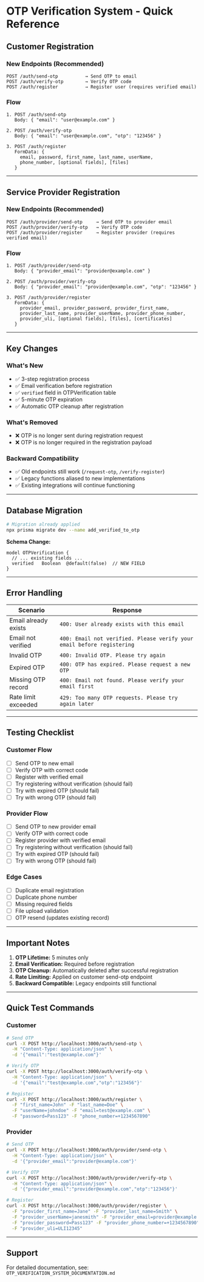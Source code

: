 # OTP Verification System - Quick Reference

## Customer Registration

### New Endpoints (Recommended)
```
POST /auth/send-otp          → Send OTP to email
POST /auth/verify-otp        → Verify OTP code
POST /auth/register          → Register user (requires verified email)
```

### Flow
```
1. POST /auth/send-otp
   Body: { "email": "user@example.com" }
   
2. POST /auth/verify-otp
   Body: { "email": "user@example.com", "otp": "123456" }
   
3. POST /auth/register
   FormData: {
     email, password, first_name, last_name, userName, 
     phone_number, [optional fields], [files]
   }
```

---

## Service Provider Registration

### New Endpoints (Recommended)
```
POST /auth/provider/send-otp     → Send OTP to provider email
POST /auth/provider/verify-otp   → Verify OTP code
POST /auth/provider/register     → Register provider (requires verified email)
```

### Flow
```
1. POST /auth/provider/send-otp
   Body: { "provider_email": "provider@example.com" }
   
2. POST /auth/provider/verify-otp
   Body: { "provider_email": "provider@example.com", "otp": "123456" }
   
3. POST /auth/provider/register
   FormData: {
     provider_email, provider_password, provider_first_name, 
     provider_last_name, provider_userName, provider_phone_number,
     provider_uli, [optional fields], [files], [certificates]
   }
```

---

## Key Changes

### What's New
- ✅ 3-step registration process
- ✅ Email verification before registration
- ✅ `verified` field in OTPVerification table
- ✅ 5-minute OTP expiration
- ✅ Automatic OTP cleanup after registration

### What's Removed
- ❌ OTP is no longer sent during registration request
- ❌ OTP is no longer required in the registration payload

### Backward Compatibility
- ✅ Old endpoints still work (`/request-otp`, `/verify-register`)
- ✅ Legacy functions aliased to new implementations
- ✅ Existing integrations will continue functioning

---

## Database Migration

```bash
# Migration already applied
npx prisma migrate dev --name add_verified_to_otp
```

**Schema Change:**
```prisma
model OTPVerification {
  // ... existing fields ...
  verified   Boolean  @default(false)  // NEW FIELD
}
```

---

## Error Handling

| Scenario | Response |
|----------|----------|
| Email already exists | `400: User already exists with this email` |
| Email not verified | `400: Email not verified. Please verify your email before registering` |
| Invalid OTP | `400: Invalid OTP. Please try again` |
| Expired OTP | `400: OTP has expired. Please request a new OTP` |
| Missing OTP record | `400: Email not found. Please verify your email first` |
| Rate limit exceeded | `429: Too many OTP requests. Please try again later` |

---

## Testing Checklist

### Customer Flow
- [ ] Send OTP to new email
- [ ] Verify OTP with correct code
- [ ] Register with verified email
- [ ] Try registering without verification (should fail)
- [ ] Try with expired OTP (should fail)
- [ ] Try with wrong OTP (should fail)

### Provider Flow
- [ ] Send OTP to new provider email
- [ ] Verify OTP with correct code
- [ ] Register provider with verified email
- [ ] Try registering without verification (should fail)
- [ ] Try with expired OTP (should fail)
- [ ] Try with wrong OTP (should fail)

### Edge Cases
- [ ] Duplicate email registration
- [ ] Duplicate phone number
- [ ] Missing required fields
- [ ] File upload validation
- [ ] OTP resend (updates existing record)

---

## Important Notes

1. **OTP Lifetime:** 5 minutes only
2. **Email Verification:** Required before registration
3. **OTP Cleanup:** Automatically deleted after successful registration
4. **Rate Limiting:** Applied on customer send-otp endpoint
5. **Backward Compatible:** Legacy endpoints still functional

---

## Quick Test Commands

### Customer
```bash
# Send OTP
curl -X POST http://localhost:3000/auth/send-otp \
  -H "Content-Type: application/json" \
  -d '{"email":"test@example.com"}'

# Verify OTP
curl -X POST http://localhost:3000/auth/verify-otp \
  -H "Content-Type: application/json" \
  -d '{"email":"test@example.com","otp":"123456"}'

# Register
curl -X POST http://localhost:3000/auth/register \
  -F "first_name=John" -F "last_name=Doe" \
  -F "userName=johndoe" -F "email=test@example.com" \
  -F "password=Pass123" -F "phone_number=+1234567890"
```

### Provider
```bash
# Send OTP
curl -X POST http://localhost:3000/auth/provider/send-otp \
  -H "Content-Type: application/json" \
  -d '{"provider_email":"provider@example.com"}'

# Verify OTP
curl -X POST http://localhost:3000/auth/provider/verify-otp \
  -H "Content-Type: application/json" \
  -d '{"provider_email":"provider@example.com","otp":"123456"}'

# Register
curl -X POST http://localhost:3000/auth/provider/register \
  -F "provider_first_name=Jane" -F "provider_last_name=Smith" \
  -F "provider_userName=janesmith" -F "provider_email=provider@example.com" \
  -F "provider_password=Pass123" -F "provider_phone_number=+1234567890" \
  -F "provider_uli=ULI12345"
```

---

## Support

For detailed documentation, see: `OTP_VERIFICATION_SYSTEM_DOCUMENTATION.md`
